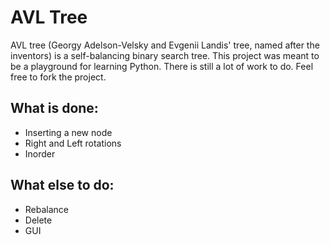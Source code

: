 # AVL Tree

AVL tree (Georgy Adelson-Velsky and Evgenii Landis' tree, named after the inventors) is a self-balancing binary search tree. This project was meant to be a playground for learning Python. There is still a lot of work to do. Feel free to fork the project.

## What is done:
- Inserting a new node
- Right and Left rotations
- Inorder

## What else to do:
- Rebalance
- Delete 
- GUI

